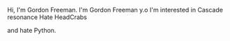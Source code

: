 Hi, I'm Gordon Freeman. 
I'm Gordon Freeman y.o
I'm interested in Cascade resonance
Hate HeadCrabs




and hate Python. 
